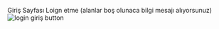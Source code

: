 Giriş Sayfası Loign etme (alanlar boş olunaca bilgi mesajı alıyorsunuz)
![login giriş button](https://github.com/user-attachments/assets/7269078a-c5cd-4995-b5f6-d71129087678)
